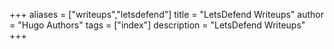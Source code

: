 +++
aliases = ["writeups","letsdefend"]
title = "LetsDefend Writeups"
author = "Hugo Authors"
tags = ["index"]
description = "LetsDefend Writeups"
+++
